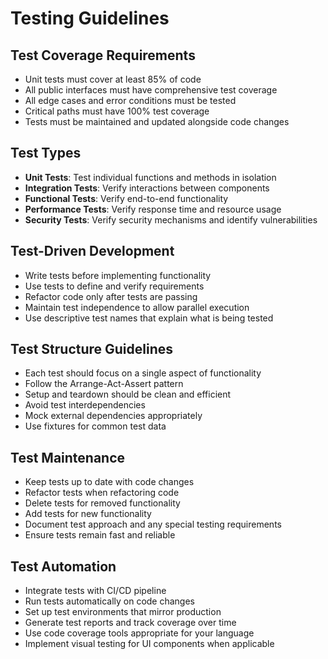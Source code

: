 # Testing Guidelines

## Test Coverage Requirements
- Unit tests must cover at least 85% of code
- All public interfaces must have comprehensive test coverage
- All edge cases and error conditions must be tested
- Critical paths must have 100% test coverage
- Tests must be maintained and updated alongside code changes

## Test Types
- **Unit Tests**: Test individual functions and methods in isolation
- **Integration Tests**: Verify interactions between components
- **Functional Tests**: Verify end-to-end functionality
- **Performance Tests**: Verify response time and resource usage
- **Security Tests**: Verify security mechanisms and identify vulnerabilities

## Test-Driven Development
- Write tests before implementing functionality
- Use tests to define and verify requirements
- Refactor code only after tests are passing
- Maintain test independence to allow parallel execution
- Use descriptive test names that explain what is being tested

## Test Structure Guidelines
- Each test should focus on a single aspect of functionality
- Follow the Arrange-Act-Assert pattern
- Setup and teardown should be clean and efficient
- Avoid test interdependencies
- Mock external dependencies appropriately
- Use fixtures for common test data

## Test Maintenance
- Keep tests up to date with code changes
- Refactor tests when refactoring code
- Delete tests for removed functionality
- Add tests for new functionality
- Document test approach and any special testing requirements
- Ensure tests remain fast and reliable

## Test Automation
- Integrate tests with CI/CD pipeline
- Run tests automatically on code changes
- Set up test environments that mirror production
- Generate test reports and track coverage over time
- Use code coverage tools appropriate for your language
- Implement visual testing for UI components when applicable 